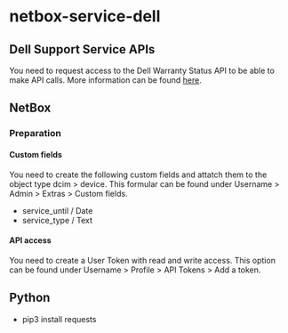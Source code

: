 # netbox-service-dell
## Dell Support Service APIs
You need to request access to the Dell Warranty Status API to be able to make API calls. More information can be found [here](https://techdirect.dell.com/portal.30/Login.aspx).
## NetBox
### Preparation
#### Custom fields
You need to create the following custom fields and attatch them to the object type dcim > device. This formular can be found under Username > Admin > Extras > Custom fields.
* service_until / Date
* service_type / Text
#### API access
You need to create a User Token with read and write access. This option can be found under Username > Profile > API Tokens > Add a token.
## Python
* pip3 install requests
